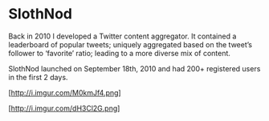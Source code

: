 SlothNod
========

Back in 2010 I developed a Twitter content aggregator.  It contained a leaderboard of popular tweets; uniquely aggregated based on the tweet’s follower to ‘favorite’ ratio; leading to a more diverse mix of content.

SlothNod launched on September 18th, 2010 and had 200+ registered users in the first 2 days.

[http://i.imgur.com/M0kmJf4.png]

[http://i.imgur.com/dH3Cl2G.png]
